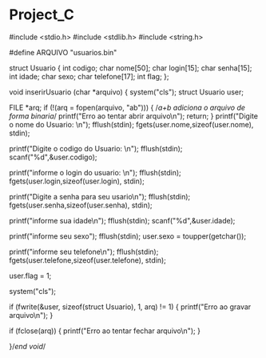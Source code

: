 # Project_C
#include <stdio.h>
#include <stdlib.h>
#include <string.h>

#define ARQUIVO "usuarios.bin"


struct Usuario {
  int codigo;
  char nome[50];
  char login[15];
  char senha[15];
  int idade;
  char sexo;
  char telefone[17];
  int flag;
};

void inserirUsuario (char *arquivo) {
  system("cls");
  struct Usuario user;

  FILE *arq;
  if (!(arq = fopen(arquivo, "ab"))) { /*a+b adiciona o arquivo de forma binaria*/
    printf("Erro ao tentar abrir arquivo\n");
    return;
  }
  printf("Digite o nome do Usuario:  \n");
  fflush(stdin);
  fgets(user.nome,sizeof(user.nome), stdin);

  printf("Digite o codigo do Usuario:  \n");
  fflush(stdin);
  scanf("%d",&user.codigo);

  printf("informe o login do usuario:  \n");
  fflush(stdin);
  fgets(user.login,sizeof(user.login), stdin);

  printf("Digite a senha para seu usario\n");
  fflush(stdin);
  fgets(user.senha,sizeof(user.senha), stdin);

  printf("informe sua idade\n");
  fflush(stdin);
  scanf("%d",&user.idade);

  printf("informe seu sexo");
  fflush(stdin);
  user.sexo = toupper(getchar());

  printf("informe seu telefone\n");
  fflush(stdin);
  fgets(user.telefone,sizeof(user.telefone), stdin);

  user.flag = 1;

  system("cls");

  if (fwrite(&user, sizeof(struct Usuario), 1, arq) != 1) {
    printf("Erro ao gravar arquivo\n");
  }

  if (fclose(arq)) {
    printf("Erro ao tentar fechar arquivo\n");
  }
  
}/*end void*/
